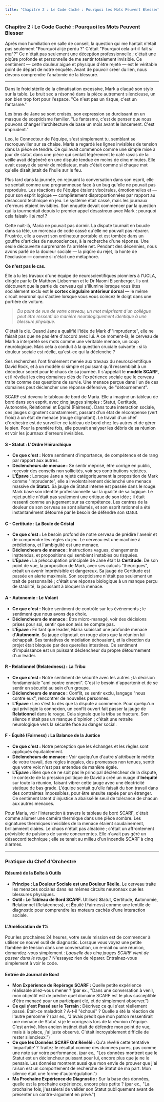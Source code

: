 ```yaml
---
title: "Chapitre 2 : Le Code Caché : Pourquoi les Mots Peuvent Blesser"
---
```

### **Chapitre 2 : Le Code Caché : Pourquoi les Mots Peuvent Blesser**

Après mon humiliation en salle de conseil, la question qui me hantait n'était pas seulement "Pourquoi ai-je perdu ?" C'était "Pourquoi cela a-t-il fait *si mal* ?" Ce n'était pas seulement une déception professionnelle ; c'était une piqûre profonde et personnelle de me sentir totalement invisible. Ce sentiment — cette douleur aiguë et physique d'être rejeté — est le véritable point de départ de notre enquête. Avant de pouvoir créer du lien, nous devons comprendre l'anatomie de la blessure.

---

Dans le froid stérile de la climatisation excessive, Mark a claqué son stylo sur la table. Le bruit sec a résonné dans la pièce autrement silencieuse, un son bien trop fort pour l'espace. "Ce n'est pas un risque, c'est un fantasme."

Les bras de Jane se sont croisés, son expression se durcissant en un masque de scepticisme familier. "Le fantasme, c'est de penser que nous pouvons changer l'architecture de base un mois avant le lancement. C'est imprudent."

Leo, le Connecteur de l'équipe, s'est simplement tu, semblant se recroqueviller sur sa chaise. Maria a regardé les lignes invisibles de tension dans la pièce se tendre. Ce qui avait commencé comme une simple mise à jour de statut dans une pièce qui sentait légèrement le café rassis de la veille avait dégénéré en une dispute tendue en moins de cinq minutes. Elle avait essayé de servir de médiateur, mais c'était comme si chaque mot qu'elle disait jetait de l'huile sur le feu.

Plus tard dans la journée, en rejouant la conversation dans son esprit, elle se sentait comme une programmeuse face à un bug qu'elle ne pouvait pas reproduire. Les réactions de l'équipe étaient viscérales, émotionnelles et — pour son esprit logique — complètement disproportionnées par rapport au désaccord technique en jeu. Le système était cassé, mais les journaux d'erreurs étaient invisibles. Son enquête devait commencer par la question qui la tourmentait depuis le premier appel désastreux avec Mark : pourquoi cela faisait-il *si mal* ?

Cette nuit-là, Maria ne pouvait pas dormir. La dispute tournait en boucle dans sa tête, un morceau de code cassé qu'elle ne pouvait pas réparer. Frustrée, elle a ouvert son ordinateur portable et est tombée dans un gouffre d'articles de neurosciences, à la recherche d'une réponse. Une seule découverte surprenante l'a arrêtée net. Pendant des décennies, nous avons parlé de la douleur sociale — la piqûre du rejet, la honte de l'exclusion — comme si c'était une métaphore.

**Ce n'est pas le cas.**

Elle a lu les travaux d'une équipe de neuroscientifiques pionniers à l'UCLA, dirigée par le Dr Matthew Lieberman et le Dr Naomi Eisenberger. Ils ont découvert que la partie du cerveau qui s'illumine lorsque vous êtes socialement exclu est le **cortex cingulaire antérieur dorsal** — le même circuit neuronal qui s'active lorsque vous vous coincez le doigt dans une portière de voiture.

> *Du point de vue de votre cerveau, un mot méprisant d'un collègue peut être ressenti de manière neurologiquement identique à une blessure physique.*

C'était la clé. Quand Jane a qualifié l'idée de Mark d'"imprudente", elle ne faisait pas que ne pas être d'accord avec lui. À ce moment-là, le cerveau de Mark a interprété ses mots comme une véritable menace, un coup neurologique. Mais cela a conduit à la question cruciale suivante : si la douleur sociale est réelle, qu'est-ce qui la déclenche ?

Ses recherches l'ont finalement menée aux travaux du neuroscientifique David Rock, et à un modèle si simple et puissant qu'il ressemblait à un décodeur secret pour le chaos de sa journée. Il s'appelait le **modèle SCARF**, et il révélait les cinq domaines clés de l'expérience sociale que le cerveau traite comme des questions de survie. Une menace perçue dans l'un de ces domaines peut déclencher une réponse défensive, de "détournement".

SCARF est devenu le tableau de bord de Maria. Elle a imaginé un tableau de bord dans son esprit, avec cinq jauges simples : Statut, Certitude, Autonomie, Relationnel et Équité (Fairness). Dans toute interaction sociale, ces jauges clignotent constamment, passant d'un état de récompense (vert froid) à un état de menace (rouge clignotant). Le travail d'un chef d'orchestre est de surveiller ce tableau de bord chez les autres et de gérer le sien. Pour la première fois, elle pouvait analyser les débris de sa réunion et voir les journaux d'erreurs invisibles.

#### **S - Statut : L'Ordre Hiérarchique**
*   **Ce que c'est :** Notre sentiment d'importance, de compétence et de rang par rapport aux autres.
*   **Déclencheurs de menace :** Se sentir méprisé, être corrigé en public, recevoir des conseils non sollicités, voir ses contributions rejetées.
*   **L'Épave :** Lorsque Jane a rejeté catégoriquement la proposition de Mark comme "imprudente", elle a involontairement déclenché une menace massive de **Statut**. Sa jauge de Statut interne est passée dans le rouge. Mark base son identité professionnelle sur la qualité de sa logique. Le rejet public n'était pas seulement une critique de son idée ; il était ressenti comme un jugement sur sa compétence. Les centres de la douleur de son cerveau se sont allumés, et son esprit rationnel a été instantanément détourné par le besoin de défendre son statut.

#### **C - Certitude : La Boule de Cristal**
*   **Ce que c'est :** Le besoin profond de notre cerveau de prédire l'avenir et de comprendre les règles du jeu. Le cerveau est une machine à prédictions, et l'ambiguïté est une menace.
*   **Déclencheurs de menace :** Instructions vagues, changements inattendus, et propositions qui semblent instables ou risquées.
*   **L'Épave :** La préoccupation principale de Jane était la **Certitude**. De son point de vue, la proposition de Mark, avec ses calculs "théoriques", créait un avenir imprévisible et dangereux. Sa jauge de Certitude est passée en alerte maximale. Son scepticisme n'était pas seulement un trait de personnalité ; c'était une réponse biologique à un manque perçu de stabilité, la poussant à bloquer la menace.

#### **A - Autonomie : Le Volant**
*   **Ce que c'est :** Notre sentiment de contrôle sur les événements ; le sentiment que nous avons des choix.
*   **Déclencheurs de menace :** Être micro-managé, voir des décisions prises pour soi, sentir que son avis ne compte pas.
*   **L'Épave :** En tant que leader, Maria subissait une profonde menace d'**Autonomie**. Sa jauge clignotait en rouge alors que la réunion lui échappait. Ses tentatives de médiation échouaient, et la direction du projet était bloquée par des querelles intestines. Ce sentiment d'impuissance est un puissant déclencheur du propre détournement d'un leader.

#### **R - Relationnel (Relatedness) : La Tribu**
*   **Ce que c'est :** Notre sentiment de sécurité avec les autres ; la décision fondamentale "ami contre ennemi". C'est le besoin d'appartenir et de se sentir en sécurité au sein d'un groupe.
*   **Déclencheurs de menace :** Conflit, se sentir exclu, langage "nous contre eux", rencontrer de nouvelles personnes.
*   **L'Épave :** Leo s'est tu dès que la dispute a commencé. Pour quelqu'un qui privilégie la connexion, un conflit ouvert fait passer la jauge de **Relationnel** dans le rouge. Cela signale que la tribu se fracture. Son silence n'était pas un manque d'opinion ; c'était une retraite neurologique vers la sécurité face au danger social.

#### **F - Équité (Fairness) : La Balance de la Justice**
*   **Ce que c'est :** Notre perception que les échanges et les règles sont appliqués équitablement.
*   **Déclencheurs de menace :** Voir quelqu'un d'autre s'attribuer le mérite de votre travail, des règles inégales, des promesses non tenues, sentir que votre voix n'est pas entendue de manière égale.
*   **L'Épave :** Bien que ce ne soit pas le principal déclencheur de la dispute, le contexte de la pression politique de David a créé un nuage d'**Inéquité** sur toute la réunion, faisant vibrer cette jauge avec une électricité statique de bas grade. L'équipe sentait qu'elle faisait du bon travail dans des contraintes impossibles, pour être ensuite sapée par un étranger. Ce sentiment latent d'injustice a abaissé le seuil de tolérance de chacun aux autres menaces.

Pour Maria, voir l'interaction à travers le tableau de bord SCARF, c'était comme allumer une caméra thermique dans une pièce sombre. Les signatures thermiques invisibles de la menace étaient soudainement, brillamment claires. Le chaos n'était pas aléatoire ; c'était un affrontement prévisible de pulsions de survie concurrentes. Elle n'avait pas géré un désaccord technique ; elle se tenait au milieu d'un incendie SCARF à cinq alarmes.

---
### **Pratique du Chef d'Orchestre**

#### **Résumé de la Boîte à Outils**
*   **Principe : La Douleur Sociale est une Douleur Réelle.** Le cerveau traite les menaces sociales dans les mêmes circuits neuronaux que les blessures physiques.
*   **Outil : Le Tableau de Bord SCARF.** Utilisez **S**tatut, **C**ertitude, **A**utonomie, **R**elationnel (Relatedness), et **É**quité (Fairness) comme une lentille de diagnostic pour comprendre les moteurs cachés d'une interaction sociale.

#### **L'Amélioration de 1%**
Pour les prochaines 24 heures, votre seule mission est de commencer à utiliser ce nouvel outil de diagnostic. Lorsque vous voyez une petite flambée de tension dans une conversation, un e-mail ou une réunion, demandez-vous simplement : *Laquelle des cinq jauges SCARF vient de passer dans le rouge ?* N'essayez rien de réparer. Entraînez-vous simplement à voir le code.

#### **Entrée de Journal de Bord**
*   **Mon Expérience de Repérage SCARF :** Quelle petite expérience réalisable allez-vous mener ? (par ex., "Dans une conversation à venir, mon objectif est de prédire quel domaine SCARF est le plus susceptible d'être menacé pour un participant clé, et de simplement observer.")
*   **Ce qui s'est Passé sur le Terrain :** Décrivez ce qui s'est réellement passé. Était-ce maladroit ? A-t-il "échoué" ? Quelle a été la réaction de l'autre personne ? (par ex., "J'avais prédit que mon patron ressentirait une menace de Statut si je le corrigeais lors de la réunion d'équipe. C'est arrivé. Mon ancien instinct était de défendre mon point de vue, mais à la place, j'ai juste observé. C'était incroyablement difficile de rester silencieux.")
*   **Ce que les Données SCARF Ont Révélé :** Qu'a révélé cette tentative 'imparfaite' ? Traitez le résultat comme des données pures, pas comme une note sur votre performance. (par ex., "Les données montrent que le Statut est un déclencheur puissant pour lui, encore plus que je ne le pensais. Les données montrent aussi que mon envie de prouver que j'ai raison est un comportement de recherche de Statut de ma part. Mon silence était une forme d'autorégulation.")
*   **Ma Prochaine Expérience de Diagnostic :** Sur la base des données, quelle est la prochaine expérience, encore plus petite ? (par ex., "La prochaine fois, j'essaierai de valider son Statut publiquement avant de présenter un contre-argument en privé.")
      